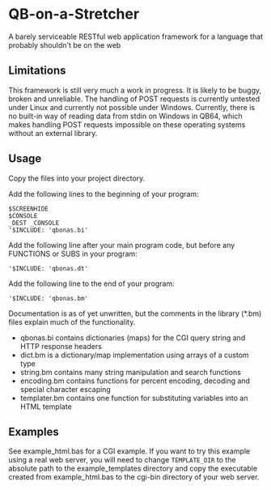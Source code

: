 # QB-on-a-Stretcher
A barely serviceable RESTful web application framework for a language that probably shouldn't be on the web

## Limitations
This framework is still very much a work in progress. It is likely to be buggy, broken and unreliable. The handling of POST requests is currently untested under Linux and currently not possible under Windows. Currently, there is no built-in way of reading data from stdin on Windows in QB64, which makes handling POST requests impossible on these operating systems without an external library.

## Usage
Copy the files into your project directory.

Add the following lines to the beginning of your program:

```
$SCREENHIDE
$CONSOLE
_DEST _CONSOLE
'$INCLUDE: 'qbonas.bi'
```

Add the following line after your main program code, but before any FUNCTIONS or SUBS in your program:

`'$INCLUDE: 'qbonas.dt'`

Add the following line to the end of your program:

`'$INCLUDE: 'qbonas.bm'`

Documentation is as of yet unwritten, but the comments in the library (*.bm) files explain much of the functionality.

* qbonas.bi contains dictionaries (maps) for the CGI query string and HTTP response headers
* dict.bm is a dictionary/map implementation using arrays of a custom type
* string.bm contains many string manipulation and search functions
* encoding.bm contains functions for percent encoding, decoding and special character escaping
* templater.bm contains one function for substituting variables into an HTML template

## Examples
See example_html.bas for a CGI example. If you want to try this example using a real web server, you will need to change `TEMPLATE_DIR` to the absolute path to the example_templates directory and copy the executable created from example_html.bas to the cgi-bin directory of your web server.

